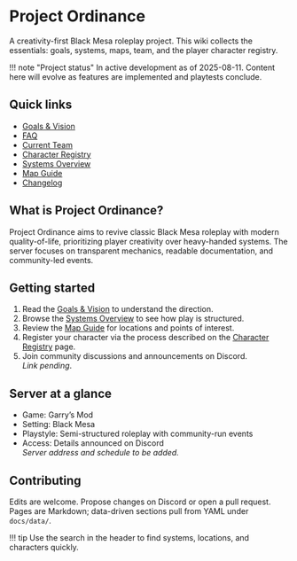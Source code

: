 # Project Ordinance

A creativity-first Black Mesa roleplay project. This wiki collects the essentials: goals, systems, maps, team, and the player character registry.

!!! note "Project status"
    In active development as of 2025-08-11. Content here will evolve as features are implemented and playtests conclude.

## Quick links

- [Goals & Vision](about/vision.md)
- [FAQ](about/faq.md)
- [Current Team](team/index.md)
- [Character Registry](characters/index.md)
- [Systems Overview](systems/index.md)
- [Map Guide](maps/index.md)
- [Changelog](changelog.md)

## What is Project Ordinance?

Project Ordinance aims to revive classic Black Mesa roleplay with modern quality-of-life, prioritizing player creativity over heavy-handed systems. The server focuses on transparent mechanics, readable documentation, and community-led events.

## Getting started

1. Read the [Goals & Vision](about/vision.md) to understand the direction.
2. Browse the [Systems Overview](systems/index.md) to see how play is structured.
3. Review the [Map Guide](maps/index.md) for locations and points of interest.
4. Register your character via the process described on the [Character Registry](characters/index.md) page.
5. Join community discussions and announcements on Discord.  
   _Link pending_.

## Server at a glance

- Game: Garry’s Mod
- Setting: Black Mesa
- Playstyle: Semi-structured roleplay with community-run events
- Access: Details announced on Discord  
  _Server address and schedule to be added._

## Contributing

Edits are welcome. Propose changes on Discord or open a pull request. Pages are Markdown; data-driven sections pull from YAML under `docs/data/`.

!!! tip
    Use the search in the header to find systems, locations, and characters quickly.